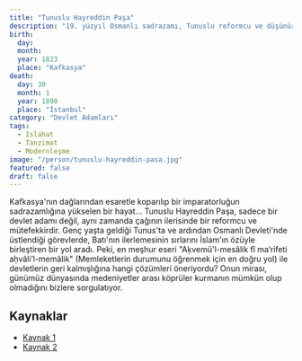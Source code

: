 ```yaml
---
title: "Tunuslu Hayreddin Paşa"
description: "19. yüzyıl Osmanlı sadrazamı, Tunuslu reformcu ve düşünür. Islahatçı fikirleriyle modernleşme çabalarına yön vermiştir."
birth:
  day:
  month:
  year: 1823
  place: "Kafkasya"
death:
  day: 30
  month: 1
  year: 1890
  place: "İstanbul"
category: "Devlet Adamları"
tags:
  - Islahat
  - Tanzimat
  - Modernleşme
image: "/person/tunuslu-hayreddin-pasa.jpg"
featured: false
draft: false
---
```


Kafkasya'nın dağlarından esaretle koparılıp bir imparatorluğun sadrazamlığına yükselen bir hayat... Tunuslu Hayreddin Paşa, sadece bir devlet adamı değil, aynı zamanda çağının ilerisinde bir reformcu ve mütefekkirdir. Genç yaşta geldiği Tunus'ta ve ardından Osmanlı Devleti'nde üstlendiği görevlerde, Batı'nın ilerlemesinin sırlarını İslam'ın özüyle birleştiren bir yol aradı. Peki, en meşhur eseri "Aķvemü'l-mesâlik fî ma‘rifeti aḥvâli’l-memâlik" (Memleketlerin durumunu öğrenmek için en doğru yol) ile devletlerin geri kalmışlığına hangi çözümleri öneriyordu? Onun mirası, günümüz dünyasında medeniyetler arası köprüler kurmanın mümkün olup olmadığını bizlere sorgulatıyor.

## Kaynaklar

- [Kaynak 1](https://islamansiklopedisi.org.tr/hayreddin-pasa-tunuslu)
- [Kaynak 2](https://www.biyografya.com/biyografi/7036)